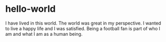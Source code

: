 # hello-world
I have lived in this world. The world was great in my perspective. I wanted to live a happy life and I was satisfied.
Being a football fan is part of who I am and what I am as a human being.
